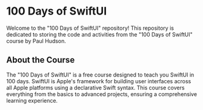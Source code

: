 # 100 Days of SwiftUI

Welcome to the "100 Days of SwiftUI" repository! This repository is dedicated to storing the code and activities from the "100 Days of SwiftUI" course by Paul Hudson.

## About the Course

The "100 Days of SwiftUI" is a free course designed to teach you SwiftUI in 100 days. SwiftUI is Apple's framework for building user interfaces across all Apple platforms using a declarative Swift syntax. This course covers everything from the basics to advanced projects, ensuring a comprehensive learning experience.

